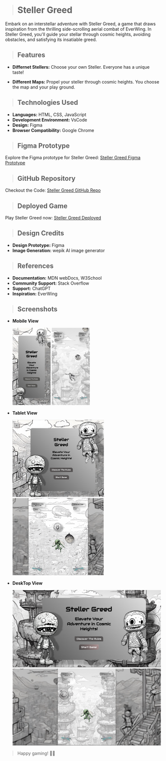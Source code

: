 > # Steller Greed

Embark on an interstellar adventure with Steller Greed, a game that draws inspiration from the thrilling side-scrolling aerial combat of EverWing. In Steller Greed, you'll guide your stellar through cosmic heights, avoiding obstacles, and satisfying its insatiable greed.

> ## Features

- **Differnet Stellers:** Choose your own Steller. Everyone has a unique taste!

- **Different Maps:** Propel your steller through cosmic heights. You choose the map and your play ground.

> ## Technologies Used

- **Languages:** HTML, CSS, JavaScript
- **Development Environment:** VsCode
- **Design:** Figma
- **Browser Compatibility:** Google Chrome

> ## Figma Prototype

Explore the Figma prototype for Steller Greed: [Steller Greed Figma Prototype](https://www.figma.com/file/318i3gK82wlEg4Kf2sSQQV/stellerGreed-ProtoType?type=design&node-id=0%3A1&mode=design&t=Hf60QPyEjnVZaUOP-1)

> ## GitHub Repository

Checkout the Code: [Steller Greed GitHub Repo](https://github.com/Sujal-Shresth/stellerGreed)

> ## Deployed Game

Play Steller Greed now: [Steller Greed Deployed](https://sujal-shresth.github.io/stellerGreed/)

> ## Design Credits

- **Design Prototype:** Figma
- **Image Generation:** wepik AI image generator

> ## References

- **Documentation:** MDN webDocs, W3School
- **Community Support:** Stack Overflow
- **Support:** ChatGPT
- **Inspiration:** EverWing

> ## Screenshots

- **Mobile View**

  <img src="./assets/mobileHome.jpg" alt="mobileHome" height="250px">
  <img src="./assets/mobileGame.jpg" alt="mobileGame" height="250px">

- **Tablet View**

  <img src="./assets/tabletHome.png" alt="tabletHome" height="250px">
  <img src="./assets/tabletGame.png" alt="tabletGame" height="250px">

- **DeskTop View**

  <img src="./assets/desktopHome.png" alt="desktopHome" height="250px">
  <img src="./assets/desktopGame.png" alt="desktopGame" height="250px">

> Happy gaming! 🚀✨
